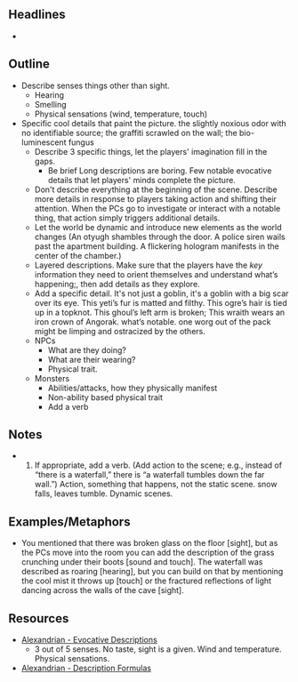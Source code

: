 ## Headlines
- 
## Outline
- Describe senses things other than sight.
	- Hearing
	- Smelling
	- Physical sensations (wind, temperature, touch)
- Specific cool details that paint the picture.
	the slightly noxious odor with no identifiable source; the graffiti scrawled on the wall; the bio-luminescent fungus
	- Describe 3 specific things, let the players' imagination fill in the gaps.
		- Be brief Long descriptions are boring. Few notable evocative details that let players' minds complete the picture.
	- Don't describe everything at the beginning of the scene. Describe more details in response to players taking action and shifting their attention.  When the PCs go to investigate or interact with a notable thing, that action simply triggers additional details. 
	- Let the world be dynamic and introduce new elements as the world changes (An otyugh shambles through the door. A police siren wails past the apartment building. A flickering hologram manifests in the center of the chamber.)
	- Layered descriptions.  Make sure that the players have the _key_ information they need to orient themselves and understand what’s happening;, then add details as they explore.
	- Add a specific detail. It's not just a goblin, it's a goblin with a big scar over its eye. This yeti’s fur is matted and filthy. This ogre’s hair is tied up in a topknot. This ghoul’s left arm is broken; This wraith wears an iron crown of Angorak. what’s notable.  one worg out of the pack might be limping and ostracized by the others.
	- NPCs
		- What are they doing?
		- What are their wearing?
		- Physical trait.
	- Monsters
		- Abilities/attacks, how they physically manifest
		- Non-ability based physical trait
		- Add a verb
## Notes
- 1.  If appropriate, add a verb. (Add action to the scene; e.g., instead of “there is a waterfall,” there is “a waterfall tumbles down the far wall.”) Action, something that happens, not the static scene. snow falls, leaves tumble. Dynamic scenes.

## Examples/Metaphors
- You mentioned that there was broken glass on the floor [sight], but as the PCs move into the room you can add the description of the grass crunching under their boots [sound and touch]. The waterfall was described as roaring [hearing], but you can build on that by mentioning the cool mist it throws up [touch] or the fractured reflections of light dancing across the walls of the cave [sight].
## Resources
- [Alexandrian - Evocative Descriptions](https://thealexandrian.net/wordpress/39227/roleplaying-games/random-gm-tips-evocative-descriptions)
	- 3 out of 5 senses. No taste, sight is a given.  Wind and temperature. Physical sensations.
- [Alexandrian - Description Formulas](http://thealexandrian.net/wordpress/47328/roleplaying-games/random-gm-tip-description-formulas)

